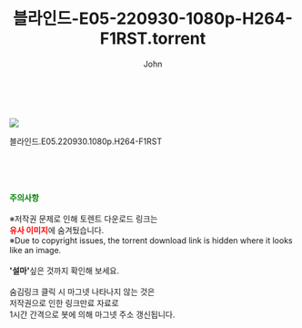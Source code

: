 ﻿---
layout: post
title:  "    블라인드-E05-220930-1080p-H264-F1RST.torrent"
author: John
categories: [ 드라마 ]
tags: [  ]
image: https://torrentrj56.com/uploadfile/full/99d297ced58bf4f2748e26fbd30818e2c687cf33.jpg 
description: "    블라인드-E05-220930-1080p-H264-F1RST torrent 정보 공유"
toc: true
toc_sticky: true
---

<br>
<p><img src="https://torrentrj56.com/uploadfile/full/99d297ced58bf4f2748e26fbd30818e2c687cf33.jpg"/></p>
 블라인드.E05.220930.1080p.H264-F1RST  
    
<br><br><br>
<p data-ke-size="size16"><b><span style="color: green;">주의사항</span></b><br /><br />※저작권 문제로 인해 토렌트 다운로드 링크는<br /><b><span style="color: red;">유사 이미지</span></b>에 숨겨뒀습니다.<br />※Due to copyright issues, the torrent download link is hidden where it looks like an image.<br /><br /><b>'설마'</b>싶은 것까지 확인해 보세요.<br /><br />숨김링크 클릭 시 마그넷 나타나지 않는 것은<br />저작권으로 인한 링크만료 자료로<br />1시간 간격으로 봇에 의해 마그넷 주소 갱신됩니다.</p>
